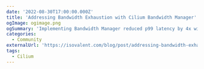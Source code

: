 ```yaml
---
date: '2022-08-30T17:00:00.000Z'
title: 'Addressing Bandwidth Exhaustion with Cilium Bandwidth Manager'
ogImage: ogimage.png
ogSummary: 'Implementing Bandwidth Manager reduced p99 latency by 4x with Cilium'
categories:
  - Community
externalUrl: 'https://isovalent.com/blog/post/addressing-bandwidth-exhaustion-with-cilium-bandwidth-manager/'
tags:
  - Cilium
---
```

